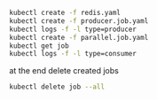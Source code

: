 ```sh
kubectl create -f redis.yaml
kubectl create -f producer.job.yaml
kubectl logs -f -l type=producer
kubectl create -f parallel.job.yaml
kubectl get job
kubectl logs -f -l type=consumer
```

at the end delete created jobs
```sh
kubectl delete job --all
```

